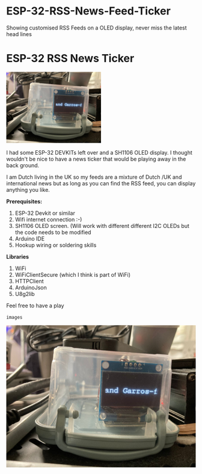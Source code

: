 # ESP-32-RSS-News-Feed-Ticker
Showing customised RSS Feeds on a OLED display, never miss the latest head lines

# ESP-32 RSS News Ticker

<img src="./images/Untitled3.jpeg" style="width:50%; height:auto;">

I had some ESP-32 DEVKITs left over and a SH1106 OLED display. I thought wouldn't be nice to have a news ticker that would be playing away in the back ground.

I am Dutch living in the UK so my feeds are a mixture of Dutch /UK and international news but as long as you can find the RSS feed, you can display anything you like.

**Prerequisites:**
 1. ESP-32 Devkit or similar
 2. Wifi internet connection :-)
 3. SH1106 OLED screen. (Will work with different different I2C OLEDs but the code needs to be modified
 4. Arduino IDE
 5. Hookup wiring or soldering skills 

**Libraries** 

 1. WiFi
 2. WiFiClientSecure (which I think is part of WiFi)
 3. HTTPClient
 4. ArduinoJson
 5. U8g2lib

Feel free to have a play


    images

![Alt text](./images/Untitled3.jpeg)

